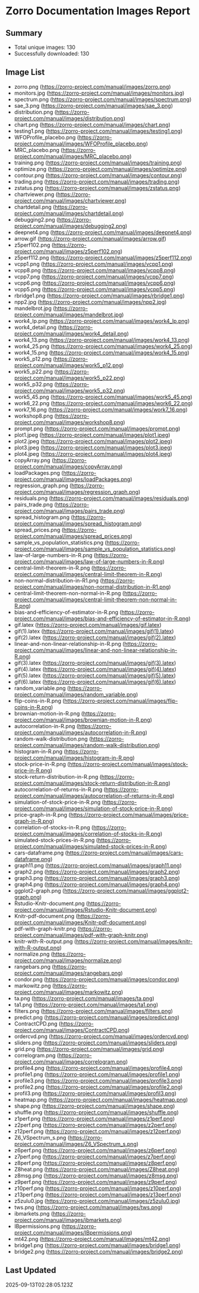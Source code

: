 # Zorro Documentation Images Report

## Summary
- Total unique images: 130
- Successfully downloaded: 130

## Image List
- zorro.png (https://zorro-project.com/manual/images/zorro.png)
- monitors.jpg (https://zorro-project.com/manual/images/monitors.jpg)
- spectrum.png (https://zorro-project.com/manual/images/spectrum.png)
- sae_3.png (https://zorro-project.com/manual/images/sae_3.png)
- distribution.png (https://zorro-project.com/manual/images/distribution.png)
- chart.png (https://zorro-project.com/manual/images/chart.png)
- testing1.png (https://zorro-project.com/manual/images/testing1.png)
- WFOProfile_placebo.png (https://zorro-project.com/manual/images/WFOProfile_placebo.png)
- MRC_placebo.png (https://zorro-project.com/manual/images/MRC_placebo.png)
- training.png (https://zorro-project.com/manual/images/training.png)
- optimize.png (https://zorro-project.com/manual/images/optimize.png)
- contour.png (https://zorro-project.com/manual/images/contour.png)
- trading.png (https://zorro-project.com/manual/images/trading.png)
- zstatus.png (https://zorro-project.com/manual/images/zstatus.png)
- chartviewer.png (https://zorro-project.com/manual/images/chartviewer.png)
- chartdetail.png (https://zorro-project.com/manual/images/chartdetail.png)
- debugging2.png (https://zorro-project.com/manual/images/debugging2.png)
- deepnet4.png (https://zorro-project.com/manual/images/deepnet4.png)
- arrow.gif (https://zorro-project.com/manual/images/arrow.gif)
- z5perf102.png (https://zorro-project.com/manual/images/z5perf102.png)
- z5perf112.png (https://zorro-project.com/manual/images/z5perf112.png)
- vcpp1.png (https://zorro-project.com/manual/images/vcpp1.png)
- vcpp8.png (https://zorro-project.com/manual/images/vcpp8.png)
- vcpp7.png (https://zorro-project.com/manual/images/vcpp7.png)
- vcpp6.png (https://zorro-project.com/manual/images/vcpp6.png)
- vcpp5.png (https://zorro-project.com/manual/images/vcpp5.png)
- rbridge1.png (https://zorro-project.com/manual/images/rbridge1.png)
- npp2.jpg (https://zorro-project.com/manual/images/npp2.jpg)
- mandelbrot.jpg (https://zorro-project.com/manual/images/mandelbrot.jpg)
- work4_lp.png (https://zorro-project.com/manual/images/work4_lp.png)
- work4_detail.png (https://zorro-project.com/manual/images/work4_detail.png)
- work4_13.png (https://zorro-project.com/manual/images/work4_13.png)
- work4_25.png (https://zorro-project.com/manual/images/work4_25.png)
- work4_15.png (https://zorro-project.com/manual/images/work4_15.png)
- work5_p12.png (https://zorro-project.com/manual/images/work5_p12.png)
- work5_p22.png (https://zorro-project.com/manual/images/work5_p22.png)
- work5_p32.png (https://zorro-project.com/manual/images/work5_p32.png)
- work5_45.png (https://zorro-project.com/manual/images/work5_45.png)
- work6_22.png (https://zorro-project.com/manual/images/work6_22.png)
- work7_16.png (https://zorro-project.com/manual/images/work7_16.png)
- workshop8.png (https://zorro-project.com/manual/images/workshop8.png)
- prompt.png (https://zorro-project.com/manual/images/prompt.png)
- plot1.jpeg (https://zorro-project.com/manual/images/plot1.jpeg)
- plot2.jpeg (https://zorro-project.com/manual/images/plot2.jpeg)
- plot3.jpeg (https://zorro-project.com/manual/images/plot3.jpeg)
- plot4.jpeg (https://zorro-project.com/manual/images/plot4.jpeg)
- copyArray.png (https://zorro-project.com/manual/images/copyArray.png)
- loadPackages.png (https://zorro-project.com/manual/images/loadPackages.png)
- regression_graph.png (https://zorro-project.com/manual/images/regression_graph.png)
- residuals.png (https://zorro-project.com/manual/images/residuals.png)
- pairs_trade.png (https://zorro-project.com/manual/images/pairs_trade.png)
- spread_histogram.png (https://zorro-project.com/manual/images/spread_histogram.png)
- spread_prices.png (https://zorro-project.com/manual/images/spread_prices.png)
- sample_vs_population_statistics.png (https://zorro-project.com/manual/images/sample_vs_population_statistics.png)
- law-of-large-numbers-in-R.png (https://zorro-project.com/manual/images/law-of-large-numbers-in-R.png)
- central-limit-theorem-in-R.png (https://zorro-project.com/manual/images/central-limit-theorem-in-R.png)
- non-normal-distribution-in-R1.png (https://zorro-project.com/manual/images/non-normal-distribution-in-R1.png)
- central-limit-theorem-non-normal-in-R.png (https://zorro-project.com/manual/images/central-limit-theorem-non-normal-in-R.png)
- bias-and-efficiency-of-estimator-in-R.png (https://zorro-project.com/manual/images/bias-and-efficiency-of-estimator-in-R.png)
- gif.latex (https://zorro-project.com/manual/images/gif.latex)
- gif(1).latex (https://zorro-project.com/manual/images/gif(1).latex)
- gif(2).latex (https://zorro-project.com/manual/images/gif(2).latex)
- linear-and-non-linear-relationship-in-R.png (https://zorro-project.com/manual/images/linear-and-non-linear-relationship-in-R.png)
- gif(3).latex (https://zorro-project.com/manual/images/gif(3).latex)
- gif(4).latex (https://zorro-project.com/manual/images/gif(4).latex)
- gif(5).latex (https://zorro-project.com/manual/images/gif(5).latex)
- gif(6).latex (https://zorro-project.com/manual/images/gif(6).latex)
- random_variable.png (https://zorro-project.com/manual/images/random_variable.png)
- flip-coins-in-R.png (https://zorro-project.com/manual/images/flip-coins-in-R.png)
- brownian-motion-in-R.png (https://zorro-project.com/manual/images/brownian-motion-in-R.png)
- autocorrelation-in-R.png (https://zorro-project.com/manual/images/autocorrelation-in-R.png)
- random-walk-distribution.png (https://zorro-project.com/manual/images/random-walk-distribution.png)
- histogram-in-R.png (https://zorro-project.com/manual/images/histogram-in-R.png)
- stock-price-in-R.png (https://zorro-project.com/manual/images/stock-price-in-R.png)
- stock-return-distribution-in-R.png (https://zorro-project.com/manual/images/stock-return-distribution-in-R.png)
- autocorrelation-of-returns-in-R.png (https://zorro-project.com/manual/images/autocorrelation-of-returns-in-R.png)
- simulation-of-stock-price-in-R.png (https://zorro-project.com/manual/images/simulation-of-stock-price-in-R.png)
- price-graph-in-R.png (https://zorro-project.com/manual/images/price-graph-in-R.png)
- correlation-of-stocks-in-R.png (https://zorro-project.com/manual/images/correlation-of-stocks-in-R.png)
- simulated-stock-prices-in-R.png (https://zorro-project.com/manual/images/simulated-stock-prices-in-R.png)
- cars-dataframe.png (https://zorro-project.com/manual/images/cars-dataframe.png)
- graph11.png (https://zorro-project.com/manual/images/graph11.png)
- graph2.png (https://zorro-project.com/manual/images/graph2.png)
- graph3.png (https://zorro-project.com/manual/images/graph3.png)
- graph4.png (https://zorro-project.com/manual/images/graph4.png)
- ggplot2-graph.png (https://zorro-project.com/manual/images/ggplot2-graph.png)
- Rstudio-Knitr-document.png (https://zorro-project.com/manual/images/Rstudio-Knitr-document.png)
- Knitr-pdf-document.png (https://zorro-project.com/manual/images/Knitr-pdf-document.png)
- pdf-with-graph-knitr.png (https://zorro-project.com/manual/images/pdf-with-graph-knitr.png)
- knitr-with-R-output.png (https://zorro-project.com/manual/images/knitr-with-R-output.png)
- normalize.png (https://zorro-project.com/manual/images/normalize.png)
- rangebars.png (https://zorro-project.com/manual/images/rangebars.png)
- condor.png (https://zorro-project.com/manual/images/condor.png)
- markowitz.png (https://zorro-project.com/manual/images/markowitz.png)
- ta.png (https://zorro-project.com/manual/images/ta.png)
- ta1.png (https://zorro-project.com/manual/images/ta1.png)
- filters.png (https://zorro-project.com/manual/images/filters.png)
- predict.png (https://zorro-project.com/manual/images/predict.png)
- ContractCPD.png (https://zorro-project.com/manual/images/ContractCPD.png)
- ordercvd.png (https://zorro-project.com/manual/images/ordercvd.png)
- sliders.png (https://zorro-project.com/manual/images/sliders.png)
- grid.png (https://zorro-project.com/manual/images/grid.png)
- correlogram.png (https://zorro-project.com/manual/images/correlogram.png)
- profile4.png (https://zorro-project.com/manual/images/profile4.png)
- profile1.png (https://zorro-project.com/manual/images/profile1.png)
- profile3.png (https://zorro-project.com/manual/images/profile3.png)
- profile2.png (https://zorro-project.com/manual/images/profile2.png)
- profil3.png (https://zorro-project.com/manual/images/profil3.png)
- heatmap.png (https://zorro-project.com/manual/images/heatmap.png)
- shape.png (https://zorro-project.com/manual/images/shape.png)
- shuffle.png (https://zorro-project.com/manual/images/shuffle.png)
- z1perf.png (https://zorro-project.com/manual/images/z1perf.png)
- z2perf.png (https://zorro-project.com/manual/images/z2perf.png)
- z12perf.png (https://zorro-project.com/manual/images/z12perf.png)
- Z6_VSpectrum_s.png (https://zorro-project.com/manual/images/Z6_VSpectrum_s.png)
- z6perf.png (https://zorro-project.com/manual/images/z6perf.png)
- z7perf.png (https://zorro-project.com/manual/images/z7perf.png)
- z8perf.png (https://zorro-project.com/manual/images/z8perf.png)
- Z8heat.png (https://zorro-project.com/manual/images/Z8heat.png)
- z8msg.png (https://zorro-project.com/manual/images/z8msg.png)
- z9perf.png (https://zorro-project.com/manual/images/z9perf.png)
- z10perf.png (https://zorro-project.com/manual/images/z10perf.png)
- z13perf.png (https://zorro-project.com/manual/images/z13perf.png)
- z5zulu0.jpg (https://zorro-project.com/manual/images/z5zulu0.jpg)
- tws.png (https://zorro-project.com/manual/images/tws.png)
- ibmarkets.png (https://zorro-project.com/manual/images/ibmarkets.png)
- IBpermissions.png (https://zorro-project.com/manual/images/IBpermissions.png)
- mt42.png (https://zorro-project.com/manual/images/mt42.png)
- bridge1.png (https://zorro-project.com/manual/images/bridge1.png)
- bridge2.png (https://zorro-project.com/manual/images/bridge2.png)

## Last Updated
2025-09-13T02:28:05.123Z
